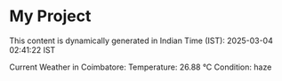# My Project

This content is dynamically generated in Indian Time (IST): 2025-03-04 02:41:22 IST


Current Weather in Coimbatore:
Temperature: 26.88 °C
Condition: haze
